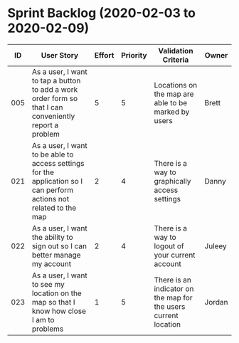 # Sprint Backlog (2020-02-03 to 2020-02-09)

| ID | User Story | Effort | Priority | Validation Criteria | Owner |
|----|------------|--------|----------|---------------------|-------|
|005 |As a user, I want to tap a button to add a work order form so that I can conveniently report a problem|5|5|Locations on the map are able to be marked by users|Brett|
|021 |As a user, I want to be able to access settings for the application so I can perform actions not related to the map|2|4|There is a way to graphically access settings|Danny|
|022 |As a user, I want the ability to sign out so I can better manage my account|2|4|There is a way to logout of your current account|Juleey|
|023 |As a user, I want to see my location on the map so that I know how close I am to problems|1|5|There is an indicator on the map for the users current location|Jordan|
